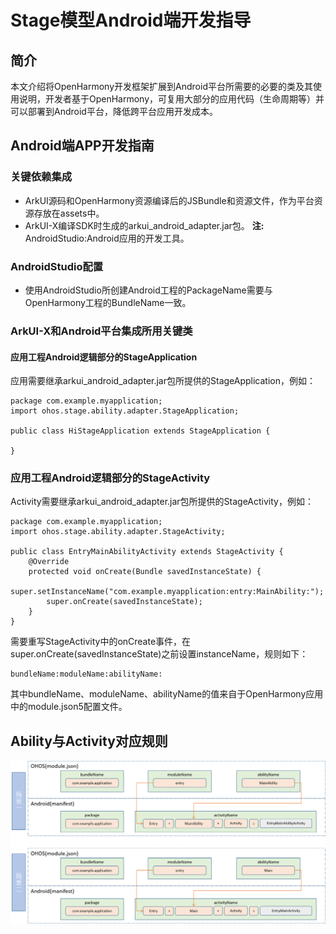 # Stage模型Android端开发指导

## 简介

本文介绍将OpenHarmony开发框架扩展到Android平台所需要的必要的类及其使用说明，开发者基于OpenHarmony，可复用大部分的应用代码（生命周期等）并可以部署到Android平台，降低跨平台应用开发成本。

## Android端APP开发指南

### 关键依赖集成

* ArkUI源码和OpenHarmony资源编译后的JSBundle和资源文件，作为平台资源存放在assets中。
* ArkUI-X编译SDK时生成的arkui_android_adapter.jar包。
**注:** AndroidStudio:Android应用的开发工具。

### AndroidStudio配置

* 使用AndroidStudio所创建Android工程的PackageName需要与OpenHarmony工程的BundleName一致。

### ArkUI-X和Android平台集成所用关键类

#### 应用工程Android逻辑部分的StageApplication

应用需要继承arkui_android_adapter.jar包所提供的StageApplication，例如：

```
package com.example.myapplication;
import ohos.stage.ability.adapter.StageApplication;

public class HiStageApplication extends StageApplication {

}
```

### 应用工程Android逻辑部分的StageActivity

Activity需要继承arkui_android_adapter.jar包所提供的StageActivity，例如：

```
package com.example.myapplication;
import ohos.stage.ability.adapter.StageActivity;

public class EntryMainAbilityActivity extends StageActivity {
    @Override
    protected void onCreate(Bundle savedInstanceState) {
        super.setInstanceName("com.example.myapplication:entry:MainAbility:");
        super.onCreate(savedInstanceState);
    }
}
```

需要重写StageActivity中的onCreate事件，在super.onCreate(savedInstanceState)之前设置instanceName，规则如下：

```
bundleName:moduleName:abilityName:
```

其中bundleName、moduleName、abilityName的值来自于OpenHarmony应用中的module.json5配置文件。

## Ability与Activity对应规则
  ![stage_android](figures/stage_android.png)
